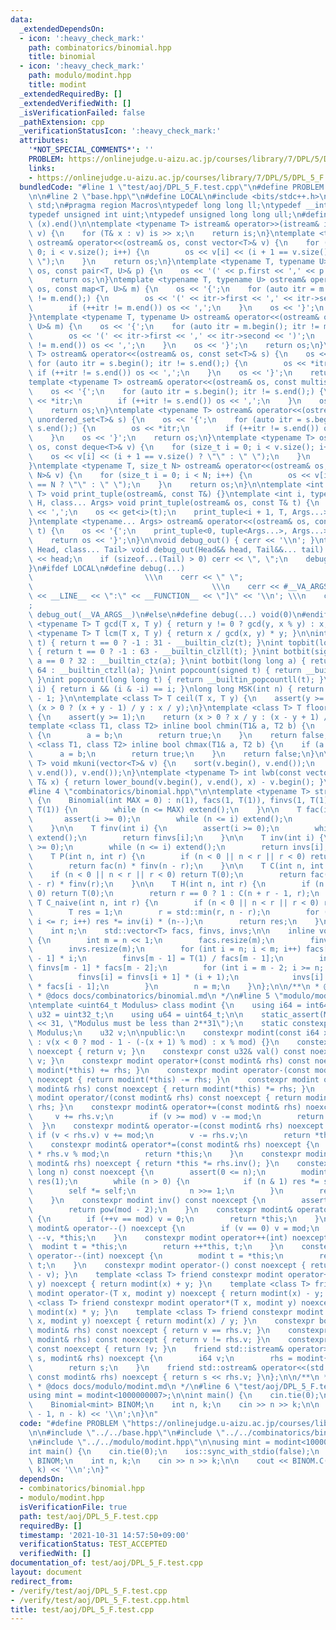 ```yaml
---
data:
  _extendedDependsOn:
  - icon: ':heavy_check_mark:'
    path: combinatorics/binomial.hpp
    title: binomial
  - icon: ':heavy_check_mark:'
    path: modulo/modint.hpp
    title: modint
  _extendedRequiredBy: []
  _extendedVerifiedWith: []
  _isVerificationFailed: false
  _pathExtension: cpp
  _verificationStatusIcon: ':heavy_check_mark:'
  attributes:
    '*NOT_SPECIAL_COMMENTS*': ''
    PROBLEM: https://onlinejudge.u-aizu.ac.jp/courses/library/7/DPL/5/DPL_5_F
    links:
    - https://onlinejudge.u-aizu.ac.jp/courses/library/7/DPL/5/DPL_5_F
  bundledCode: "#line 1 \"test/aoj/DPL_5_F.test.cpp\"\n#define PROBLEM \"https://onlinejudge.u-aizu.ac.jp/courses/library/7/DPL/5/DPL_5_F\"\
    \n\n#line 2 \"base.hpp\"\n#define LOCAL\n#include <bits/stdc++.h>\nusing namespace\
    \ std;\n#pragma region Macros\ntypedef long long ll;\ntypedef __int128_t i128;\n\
    typedef unsigned int uint;\ntypedef unsigned long long ull;\n#define ALL(x) (x).begin(),\
    \ (x).end()\n\ntemplate <typename T> istream& operator>>(istream& is, vector<T>&\
    \ v) {\n    for (T& x : v) is >> x;\n    return is;\n}\ntemplate <typename T>\
    \ ostream& operator<<(ostream& os, const vector<T>& v) {\n    for (size_t i =\
    \ 0; i < v.size(); i++) {\n        os << v[i] << (i + 1 == v.size() ? \"\" : \"\
    \ \");\n    }\n    return os;\n}\ntemplate <typename T, typename U> ostream& operator<<(ostream&\
    \ os, const pair<T, U>& p) {\n    os << '(' << p.first << ',' << p.second << ')';\n\
    \    return os;\n}\ntemplate <typename T, typename U> ostream& operator<<(ostream&\
    \ os, const map<T, U>& m) {\n    os << '{';\n    for (auto itr = m.begin(); itr\
    \ != m.end();) {\n        os << '(' << itr->first << ',' << itr->second << ')';\n\
    \        if (++itr != m.end()) os << ',';\n    }\n    os << '}';\n    return os;\n\
    }\ntemplate <typename T, typename U> ostream& operator<<(ostream& os, const unordered_map<T,\
    \ U>& m) {\n    os << '{';\n    for (auto itr = m.begin(); itr != m.end();) {\n\
    \        os << '(' << itr->first << ',' << itr->second << ')';\n        if (++itr\
    \ != m.end()) os << ',';\n    }\n    os << '}';\n    return os;\n}\ntemplate <typename\
    \ T> ostream& operator<<(ostream& os, const set<T>& s) {\n    os << '{';\n   \
    \ for (auto itr = s.begin(); itr != s.end();) {\n        os << *itr;\n       \
    \ if (++itr != s.end()) os << ',';\n    }\n    os << '}';\n    return os;\n}\n\
    template <typename T> ostream& operator<<(ostream& os, const multiset<T>& s) {\n\
    \    os << '{';\n    for (auto itr = s.begin(); itr != s.end();) {\n        os\
    \ << *itr;\n        if (++itr != s.end()) os << ',';\n    }\n    os << '}';\n\
    \    return os;\n}\ntemplate <typename T> ostream& operator<<(ostream& os, const\
    \ unordered_set<T>& s) {\n    os << '{';\n    for (auto itr = s.begin(); itr !=\
    \ s.end();) {\n        os << *itr;\n        if (++itr != s.end()) os << ',';\n\
    \    }\n    os << '}';\n    return os;\n}\ntemplate <typename T> ostream& operator<<(ostream&\
    \ os, const deque<T>& v) {\n    for (size_t i = 0; i < v.size(); i++) {\n    \
    \    os << v[i] << (i + 1 == v.size() ? \"\" : \" \");\n    }\n    return os;\n\
    }\ntemplate <typename T, size_t N> ostream& operator<<(ostream& os, const array<T,\
    \ N>& v) {\n    for (size_t i = 0; i < N; i++) {\n        os << v[i] << (i + 1\
    \ == N ? \"\" : \" \");\n    }\n    return os;\n}\n\ntemplate <int i, typename\
    \ T> void print_tuple(ostream&, const T&) {}\ntemplate <int i, typename T, typename\
    \ H, class... Args> void print_tuple(ostream& os, const T& t) {\n    if (i) os\
    \ << ',';\n    os << get<i>(t);\n    print_tuple<i + 1, T, Args...>(os, t);\n\
    }\ntemplate <typename... Args> ostream& operator<<(ostream& os, const tuple<Args...>&\
    \ t) {\n    os << '{';\n    print_tuple<0, tuple<Args...>, Args...>(os, t);\n\
    \    return os << '}';\n}\n\nvoid debug_out() { cerr << '\\n'; }\ntemplate <class\
    \ Head, class... Tail> void debug_out(Head&& head, Tail&&... tail) {\n    cerr\
    \ << head;\n    if (sizeof...(Tail) > 0) cerr << \", \";\n    debug_out(move(tail)...);\n\
    }\n#ifdef LOCAL\n#define debug(...)                                          \
    \                         \\\n    cerr << \" \";                             \
    \                                        \\\n    cerr << #__VA_ARGS__ << \" :[\"\
    \ << __LINE__ << \":\" << __FUNCTION__ << \"]\" << '\\n'; \\\n    cerr << \" \"\
    ;                                                                     \\\n   \
    \ debug_out(__VA_ARGS__)\n#else\n#define debug(...) void(0)\n#endif\n\ntemplate\
    \ <typename T> T gcd(T x, T y) { return y != 0 ? gcd(y, x % y) : x; }\ntemplate\
    \ <typename T> T lcm(T x, T y) { return x / gcd(x, y) * y; }\n\nint topbit(signed\
    \ t) { return t == 0 ? -1 : 31 - __builtin_clz(t); }\nint topbit(long long t)\
    \ { return t == 0 ? -1 : 63 - __builtin_clzll(t); }\nint botbit(signed a) { return\
    \ a == 0 ? 32 : __builtin_ctz(a); }\nint botbit(long long a) { return a == 0 ?\
    \ 64 : __builtin_ctzll(a); }\nint popcount(signed t) { return __builtin_popcount(t);\
    \ }\nint popcount(long long t) { return __builtin_popcountll(t); }\nbool ispow2(int\
    \ i) { return i && (i & -i) == i; }\nlong long MSK(int n) { return (1LL << n)\
    \ - 1; }\n\ntemplate <class T> T ceil(T x, T y) {\n    assert(y >= 1);\n    return\
    \ (x > 0 ? (x + y - 1) / y : x / y);\n}\ntemplate <class T> T floor(T x, T y)\
    \ {\n    assert(y >= 1);\n    return (x > 0 ? x / y : (x - y + 1) / y);\n}\n\n\
    template <class T1, class T2> inline bool chmin(T1& a, T2 b) {\n    if (a > b)\
    \ {\n        a = b;\n        return true;\n    }\n    return false;\n}\ntemplate\
    \ <class T1, class T2> inline bool chmax(T1& a, T2 b) {\n    if (a < b) {\n  \
    \      a = b;\n        return true;\n    }\n    return false;\n}\n\ntemplate <typename\
    \ T> void mkuni(vector<T>& v) {\n    sort(v.begin(), v.end());\n    v.erase(unique(v.begin(),\
    \ v.end()), v.end());\n}\ntemplate <typename T> int lwb(const vector<T>& v, const\
    \ T& x) { return lower_bound(v.begin(), v.end(), x) - v.begin(); }\n#pragma endregion\n\
    #line 4 \"combinatorics/binomial.hpp\"\n\ntemplate <typename T> struct Binomial\
    \ {\n    Binomial(int MAX = 0) : n(1), facs(1, T(1)), finvs(1, T(1)), invs(1,\
    \ T(1)) {\n        while (n <= MAX) extend();\n    }\n\n    T fac(int i) {\n \
    \       assert(i >= 0);\n        while (n <= i) extend();\n        return facs[i];\n\
    \    }\n\n    T finv(int i) {\n        assert(i >= 0);\n        while (n <= i)\
    \ extend();\n        return finvs[i];\n    }\n\n    T inv(int i) {\n        assert(i\
    \ >= 0);\n        while (n <= i) extend();\n        return invs[i];\n    }\n\n\
    \    T P(int n, int r) {\n        if (n < 0 || n < r || r < 0) return T(0);\n\
    \        return fac(n) * finv(n - r);\n    }\n\n    T C(int n, int r) {\n    \
    \    if (n < 0 || n < r || r < 0) return T(0);\n        return fac(n) * finv(n\
    \ - r) * finv(r);\n    }\n\n    T H(int n, int r) {\n        if (n < 0 || r <\
    \ 0) return T(0);\n        return r == 0 ? 1 : C(n + r - 1, r);\n    }\n\n   \
    \ T C_naive(int n, int r) {\n        if (n < 0 || n < r || r < 0) return T(0);\n\
    \        T res = 1;\n        r = std::min(r, n - r);\n        for (int i = 1;\
    \ i <= r; i++) res *= inv(i) * (n--);\n        return res;\n    }\n\nprivate:\n\
    \    int n;\n    std::vector<T> facs, finvs, invs;\n\n    inline void extend()\
    \ {\n        int m = n << 1;\n        facs.resize(m);\n        finvs.resize(m);\n\
    \        invs.resize(m);\n        for (int i = n; i < m; i++) facs[i] = facs[i\
    \ - 1] * i;\n        finvs[m - 1] = T(1) / facs[m - 1];\n        invs[m - 1] =\
    \ finvs[m - 1] * facs[m - 2];\n        for (int i = m - 2; i >= n; i--) {\n  \
    \          finvs[i] = finvs[i + 1] * (i + 1);\n            invs[i] = finvs[i]\
    \ * facs[i - 1];\n        }\n        n = m;\n    }\n};\n\n/**\n * @brief binomial\n\
    \ * @docs docs/combinatorics/binomial.md\n */\n#line 5 \"modulo/modint.hpp\"\n\
    \ntemplate <uint64_t Modulus> class modint {\n    using i64 = int64_t;\n    using\
    \ u32 = uint32_t;\n    using u64 = uint64_t;\n\n    static_assert(Modulus < static_cast<uint32_t>(1)\
    \ << 31, \"Modulus must be less than 2**31\");\n    static constexpr u32 mod =\
    \ Modulus;\n    u32 v;\n\npublic:\n    constexpr modint(const i64 x = 0) noexcept\
    \ : v(x < 0 ? mod - 1 - (-(x + 1) % mod) : x % mod) {}\n    constexpr u32& val()\
    \ noexcept { return v; }\n    constexpr const u32& val() const noexcept { return\
    \ v; }\n    constexpr modint operator+(const modint& rhs) const noexcept { return\
    \ modint(*this) += rhs; }\n    constexpr modint operator-(const modint& rhs) const\
    \ noexcept { return modint(*this) -= rhs; }\n    constexpr modint operator*(const\
    \ modint& rhs) const noexcept { return modint(*this) *= rhs; }\n    constexpr\
    \ modint operator/(const modint& rhs) const noexcept { return modint(*this) /=\
    \ rhs; }\n    constexpr modint& operator+=(const modint& rhs) noexcept {\n   \
    \     v += rhs.v;\n        if (v >= mod) v -= mod;\n        return *this;\n  \
    \  }\n    constexpr modint& operator-=(const modint& rhs) noexcept {\n       \
    \ if (v < rhs.v) v += mod;\n        v -= rhs.v;\n        return *this;\n    }\n\
    \    constexpr modint& operator*=(const modint& rhs) noexcept {\n        v = (u64)v\
    \ * rhs.v % mod;\n        return *this;\n    }\n    constexpr modint& operator/=(const\
    \ modint& rhs) noexcept { return *this *= rhs.inv(); }\n    constexpr modint pow(long\
    \ long n) const noexcept {\n        assert(0 <= n);\n        modint self(*this),\
    \ res(1);\n        while (n > 0) {\n            if (n & 1) res *= self;\n    \
    \        self *= self;\n            n >>= 1;\n        }\n        return res;\n\
    \    }\n    constexpr modint inv() const noexcept {\n        assert(*this != 0);\n\
    \        return pow(mod - 2);\n    }\n    constexpr modint& operator++() noexcept\
    \ {\n        if (++v == mod) v = 0;\n        return *this;\n    }\n    constexpr\
    \ modint& operator--() noexcept {\n        if (v == 0) v = mod;\n        return\
    \ --v, *this;\n    }\n    constexpr modint operator++(int) noexcept {\n      \
    \  modint t = *this;\n        return ++*this, t;\n    }\n    constexpr modint\
    \ operator--(int) noexcept {\n        modint t = *this;\n        return --*this,\
    \ t;\n    }\n    constexpr modint operator-() const noexcept { return modint(mod\
    \ - v); }\n    template <class T> friend constexpr modint operator+(T x, modint\
    \ y) noexcept { return modint(x) + y; }\n    template <class T> friend constexpr\
    \ modint operator-(T x, modint y) noexcept { return modint(x) - y; }\n    template\
    \ <class T> friend constexpr modint operator*(T x, modint y) noexcept { return\
    \ modint(x) * y; }\n    template <class T> friend constexpr modint operator/(T\
    \ x, modint y) noexcept { return modint(x) / y; }\n    constexpr bool operator==(const\
    \ modint& rhs) const noexcept { return v == rhs.v; }\n    constexpr bool operator!=(const\
    \ modint& rhs) const noexcept { return v != rhs.v; }\n    constexpr bool operator!()\
    \ const noexcept { return !v; }\n    friend std::istream& operator>>(std::istream&\
    \ s, modint& rhs) noexcept {\n        i64 v;\n        rhs = modint{(s >> v, v)};\n\
    \        return s;\n    }\n    friend std::ostream& operator<<(std::ostream& s,\
    \ const modint& rhs) noexcept { return s << rhs.v; }\n};\n\n/**\n * @brief modint\n\
    \ * @docs docs/modulo/modint.md\n */\n#line 6 \"test/aoj/DPL_5_F.test.cpp\"\n\n\
    using mint = modint<1000000007>;\n\nint main() {\n    cin.tie(0);\n    ios::sync_with_stdio(false);\n\
    \    Binomial<mint> BINOM;\n    int n, k;\n    cin >> n >> k;\n\n    cout << BINOM.C(n\
    \ - 1, n - k) << '\\n';\n}\n"
  code: "#define PROBLEM \"https://onlinejudge.u-aizu.ac.jp/courses/library/7/DPL/5/DPL_5_F\"\
    \n\n#include \"../../base.hpp\"\n#include \"../../combinatorics/binomial.hpp\"\
    \n#include \"../../modulo/modint.hpp\"\n\nusing mint = modint<1000000007>;\n\n\
    int main() {\n    cin.tie(0);\n    ios::sync_with_stdio(false);\n    Binomial<mint>\
    \ BINOM;\n    int n, k;\n    cin >> n >> k;\n\n    cout << BINOM.C(n - 1, n -\
    \ k) << '\\n';\n}"
  dependsOn:
  - combinatorics/binomial.hpp
  - modulo/modint.hpp
  isVerificationFile: true
  path: test/aoj/DPL_5_F.test.cpp
  requiredBy: []
  timestamp: '2021-10-31 14:57:50+09:00'
  verificationStatus: TEST_ACCEPTED
  verifiedWith: []
documentation_of: test/aoj/DPL_5_F.test.cpp
layout: document
redirect_from:
- /verify/test/aoj/DPL_5_F.test.cpp
- /verify/test/aoj/DPL_5_F.test.cpp.html
title: test/aoj/DPL_5_F.test.cpp
---
```

